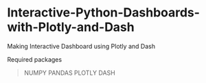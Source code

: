 # Interactive-Python-Dashboards-with-Plotly-and-Dash
Making Interactive Dashboard using Plotly and Dash

Required packages
>NUMPY
>PANDAS
>PLOTLY
>DASH
